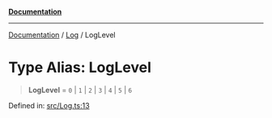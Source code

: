 [**Documentation**](../../README.md)

***

[Documentation](../../README.md) / [Log](../README.md) / LogLevel

# Type Alias: LogLevel

> **LogLevel** = `0` \| `1` \| `2` \| `3` \| `4` \| `5` \| `6`

Defined in: [src/Log.ts:13](https://github.com/Christian-Me/folder-to-tags-plugin/blob/a733ed2c2245ed051659b6c3e9c71ef47c30835a/src/Log.ts#L13)
